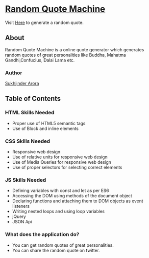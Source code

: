 # [Random Quote Machine](https://codepen.io/Sukhjinder-arora/full/RQyLzR/)

Visit [Here](https://codepen.io/Sukhjinder-arora/full/RQyLzR/) to generate a random quote.

## About
Random Quote Machine is a online quote generator which generates random quotes of great personalities like Buddha, Mahatma Gandhi,Confucius, Dalai Lama etc.

### Author
[Sukhjinder Arora](https://github.com/sukhjinderarora) 

## Table of Contents

### HTML Skills Needed

- Proper use of HTML5 semantic tags
- Use of Block and inline elements

### CSS Skills Needed

- Responsive web design
- Use of relative units for responsive web design
- Use of Media Queries for responsive web design
- Use of proper selectors for selecting correct elements

### JS Skills Needed

- Defining variables with const and let as per ES6
- Accessing the DOM using methods of the document object
- Declaring functions and attaching them to DOM objects as event listeners
- Writing nested loops and using loop variables
- jQuery
- JSON Api


### What does the application do?

- You can get random quotes of great personalities.
- You can share the random quote on twitter.

